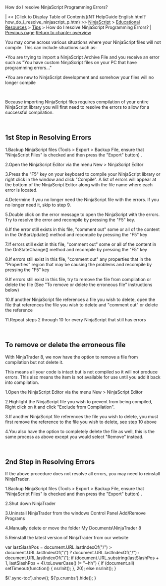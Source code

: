 ﻿










 


How do I resolve NinjaScript Programming Errors?







| &lt;&lt; [Click to Display Table of Contents](NT HelpGuide English.html?how_do_i_resolve_ninjascript_p.htm) &gt;&gt;
 [NinjaScript](ninjascript.htm) &gt; [Educational Resources](educational_resources.htm) &gt; [Tips](tips.htm) &gt;
How do I resolve NinjaScript Programming Errors? | [Previous page](formatting_numbers.htm)
[Return to chapter overview](tips.htm)










You may come across various situations where your NinjaScript files will not compile. This can include situations such as:


•You are trying to import a NinjaScript Archive File and you receive an error such as "You have custom NinjaScript files on your PC that have programming errors..."

•You are new to NinjaScript development and somehow your files will no longer compile

 


Because importing NinjaScript files requires compilation of your entire NinjaScript library you will first need to resolve the errors to allow for a successful compilation.


 


1st Step in Resolving Errors
----------------------------


1.Backup NinjaScript files (Tools &gt; Export &gt; Backup File, ensure that "NinjaScript Files" is checked and then press the "Export" button) .

2.Open the NinjaScript Editor via the menu New &gt; NinjaScript Editor

3.Press the "F5" key on your keyboard to compile your NinjaScript library or right click in the window and click "Compile". A list of errors will appear at the bottom of the NinjaScript Editor along with the file name where each error is located.

4.Determine if you no longer need the NinjaScript file with the errors. If you no longer need it, skip to step 9.

5.Double click on the error message to open the NinjaScript with the errors. Try to resolve the error and recompile by pressing the "F5" key.

6.If the error still exists in this file, "comment out" some or all of the content in the OnBarUpdate() method and recompile by pressing the "F5" key

7.If errors still exist in this file, "comment out" some or all of the content in the OnStateChange() method and recompile by pressing the "F5" key

8.If errors still exist in this file, "comment out" any properties that in the "Properties" region that may be causing the problems and recompile by pressing the "F5" key

9.If errors still exist in this file, try to remove the file from compilation or delete the file (See "To remove or delete the erroneous file" instructions below)

10.If another NinjaScript file references a file you wish to delete, open the file that references the file you wish to delete and "comment out" or delete the reference

11.Repeat steps 2 through 10 for every NinjaScript that still has errors

 


To remove or delete the erroneous file
--------------------------------------


With NinjaTrader 8, we now have the option to remove a file from compilation but not delete it.


This means all your code is intact but is not compiled so it will not produce errors. This also means the item is not available for use until you add it back into compilation.


1.Open the NinjaScript Editor via the menu New &gt; NinjaScript Editor

2.Highlight the NinjaScript file you wish to prevent from being compiled, Right click on it and click "Exclude from Compilation".

3.If another NinjaScript file references the file you wish to delete, you must first remove the reference to the file you wish to delete, see step 10 above

4.You also have the option to completely delete the file as well, this is the same process as above except you would select "Remove" instead.

 


2nd Step in Resolving Errors
----------------------------


If the above procedure does not resolve all errors, you may need to reinstall NinjaTrader.


1.Backup NinjaScript files (Tools &gt; Export &gt; Backup File, ensure that "NinjaScript Files" is checked and then press the "Export" button) .

2.Shut down NinjaTrader

3.Uninstall NinjaTrader from the windows Control Panel Add/Remove Programs

4.Manually delete or move the folder My Documents\NinjaTrader 8

5.Reinstall the latest version of NinjaTrader from our website





 
 var lastSlashPos = document.URL.lastIndexOf("/") &gt; document.URL.lastIndexOf("\\") ? document.URL.lastIndexOf("/") : document.URL.lastIndexOf("\\");
 if (document.URL.substring(lastSlashPos + 1, lastSlashPos + 4).toLowerCase() != "~hh") {
 if (document.all) setTimeout(function() {
 nsrInit();
 }, 20);
 else nsrInit();
 }
 
 
 $('.sync-toc').show();
 $('p.crumbs').hide();
 }
 
 
 



